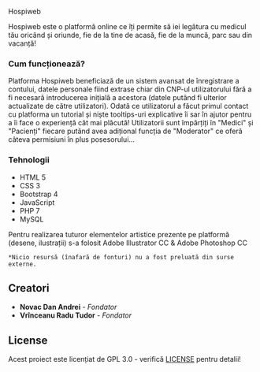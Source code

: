  Hospiweb

Hospiweb este o platformă online ce îți permite să iei legătura cu medicul tău oricând și oriunde, fie de la tine de acasă, fie de la muncă, parc sau din vacanță!

### Cum funcționează?

Platforma Hospiweb beneficiază de un sistem avansat de înregistrare a contului, datele personale fiind extrase chiar din CNP-ul utilizatorului fără a fi necesară introducerea inițială a acestora (datele putând fi ulterior actualizate de către utilizatori). Odată ce utilizatorul a făcut primul contact cu platforma un tutorial și niște tooltips-uri explicative îi sar în ajutor pentru a îi face o experiență cât mai plăcută! Utilizatorii sunt împărțiți în "Medici" și "Pacienți" fiecare putând avea adițional funcția de "Moderator" ce oferă câteva permisiuni în plus posesorului...
     
### Tehnologii 

* HTML 5
* CSS 3
* Bootstrap 4
* JavaScript
* PHP 7
* MySQL

Pentru realizarea tuturor elementelor artistice prezente pe platformă (desene, ilustrații) s-a folosit Adobe Illustrator CC & Adobe Photoshop CC

```
*Nicio resursă (înafară de fonturi) nu a fost preluată din surse externe.
```

## Creatori

* **Novac Dan Andrei** - *Fondator* 
* **Vrînceanu Radu Tudor** - *Fondator* 

## License

Acest proiect este licențiat de GPL 3.0 - verifică [LICENSE](LICENSE) pentru detalii!
